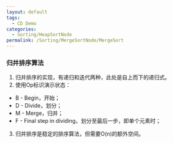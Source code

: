 ```yaml
---
layout: default
tags:
  - CD Demo
categories:
  - Sorting/HeapSortNode
permalink: /Sorting/MergeSortNode/MergeSort
---
```

### 归并排序算法
1. 归并排序的实现，有递归和迭代两种，此处是自上而下的递归式。
2. 使用Op标识演示状态： 
- B - Begin，开始； 
- D - Divide，划分； 
- M - Merge，归并； 
- F - Final step in dividing，划分至最后一步，即单个元素时；
3. 归并排序是稳定的排序算法，但需要O(n)的额外空间。